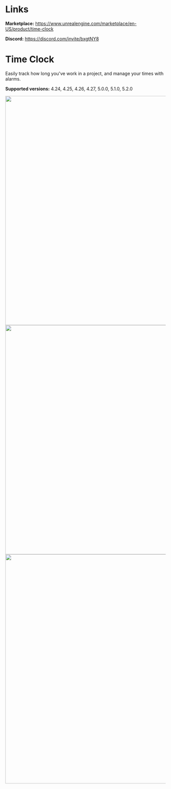 # Links

**Marketplace:** https://www.unrealengine.com/marketplace/en-US/product/time-clock

**Discord:** https://discord.com/invite/bxgtNY8



# Time Clock
Easily track how long you've work in a project, and manage your times with alarms.
 
 **Supported versions:** 4.24, 4.25, 4.26, 4.27, 5.0.0, 5.1.0, 5.2.0

<img src="https://cdn1.epicgames.com/ue/product/Screenshot/TrackYourTime-1920x1080-886617c0810bf2169024bb26995f372b.png?resize=1&w=1920" width="720">
<img src="https://cdn1.epicgames.com/ue/product/Screenshot/Alarms2-1920x1080-443e29523645fb7b740c758253b86c76.png?resize=1&w=1920" width="720">
<img src="https://cdn1.epicgames.com/ue/product/Screenshot/BPandCPP-1920x1080-9b834246e42616e589f09ebf3ed54c5e.png?resize=1&w=1920" width="720">
